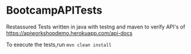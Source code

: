 # BootcampAPITests

Restassured Tests written in java with testng and maven to verify API's of https://apiworkshopdemo.herokuapp.com/api-docs

To execute the tests,run ```mvn clean install```
